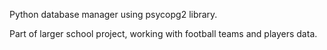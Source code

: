 Python database manager using psycopg2 library.

Part of larger school project, working with football teams and players data.
